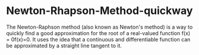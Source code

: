 # Newton-Rhapson-Method-quickway
The Newton-Raphson method (also known as Newton's method) is a way to quickly find a good approximation for the root of a real-valued function f(x) = 0f(x)=0. It uses the idea that a continuous and differentiable function can be approximated by a straight line tangent to it.
